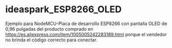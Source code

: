 # ideaspark_ESP8266_OLED
Ejemplo para NodeMCU-Placa de desarrollo ESP8266 con pantalla OLED de 0,96 pulgadas del producto comprado en https://es.aliexpress.com/item/1005005242283189.html
porque el vendedor no brinda el código correcto para conectar.
